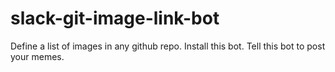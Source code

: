 # slack-git-image-link-bot

Define a list of images in any github repo.
Install this bot.
Tell this bot to post your memes.
